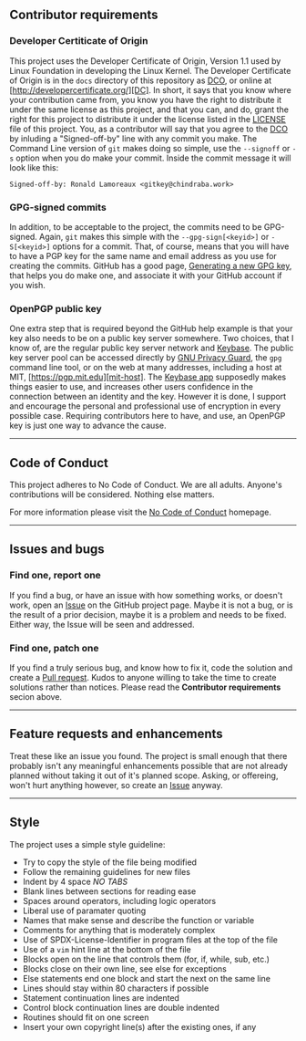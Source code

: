 ## Contributor requirements

### Developer Certiticate of Origin

This project uses the Developer Certificate of Origin, Version 1.1 used by Linux Foundation in developing the Linux Kernel. The Developer Certificate of Origin is in the `docs` directory of this repository as [DCO][DCO], or online at [http://developercertificate.org/][DC]. In short, it says that you know where your contribution came from, you know you have the right to distribute it under the same license as this project, and that you can, and do, grant the right for this project to distribute it under the license listed in the [LICENSE][LMD] file of this project. You, as a contributor will say that you agree to the [DCO][DCO] by inluding a "Signed-off-by" line with any commit you make. The Command Line version of `git` makes doing so simple, use the `--signoff` or `-s` option when you do make your commit. Inside the commit message it will look like this:

    Signed-off-by: Ronald Lamoreaux <gitkey@chindraba.work>

### GPG-signed commits

In addition, to be acceptable to the project, the commits need to be GPG-signed. Again, `git` makes this simple with the `--gpg-sign[<keyid>]` or `-S[<keyid>]` options for a commit. That, of course, means that you will have to have a PGP key for the same name and email address as you use for creating the commits. GitHub has a good page, [Generating a new GPG key][GPG-help], that helps you do make one, and associate it with your GitHub account if you wish.

### OpenPGP public key

One extra step that is required beyond the GitHub help example is that your key also needs to be on a public key server somewhere. Two choices, that I know of, are the regular public key server network and [Keybase][kio]. The public key server pool can be accessed directly by [GNU Privacy Guard][gpg], the `gpg` command line tool, or on the web at many addresses, including a host at MIT, [https://pgp.mit.edu][mit-host]. The [Keybase app][app] supposedly makes things easier to use, and increases other users confidence in the connection between an identity and the key. However it is done, I support and encourage the personal and professional use of encryption in every possible case. Requiring contributors here to have, and use, an OpenPGP key is just one way to advance the cause.

---

## Code of Conduct

This project adheres to No Code of Conduct.  We are all adults.  Anyone's contributions will be considered.  Nothing else matters.

For more information please visit the [No Code of Conduct](https://github.com/domgetter/NCoC) homepage.

---

## Issues and bugs

### Find one, report one

If you find a bug, or have an issue with how something works, or doesn't work, open an [Issue][issue] on the GitHub project page. Maybe it is not a bug, or is the result of a prior decision, maybe it is a problem and needs to be fixed. Either way, the Issue will be seen and addressed.

### Find one, patch one

If you find a truly serious bug, and know how to fix it, code the solution and create a [Pull request][pull].
Kudos to anyone willing to take the time to create solutions rather than notices. Please read the __Contributor requirements__ secion above.

---

## Feature requests and enhancements

Treat these like an issue you found. The project is small enough that there probably isn't any meaningful enhancements possible that are not already planned without taking it out of it's planned scope. Asking, or offereing, won't hurt anything however, so create an [Issue][issue] anyway.

---

## Style

The project uses a simple style guideline:

-  Try to copy the style of the file being modified
-  Follow the remaining guidelines for new files
-  Indent by 4 space _NO TABS_
-  Blank lines between sections for reading ease
-  Spaces around operators, including logic operators
-  Liberal use of paramater quoting
-  Names that make sense and describe the function or variable
-  Comments for anything that is moderately complex
-  Use of SPDX-License-Identifier in program files at the top of the file
-  Use of a `vim` hint line at the bottom of the file
-  Blocks open on the line that controls them (for, if, while, sub, etc.)
-  Blocks close on their own line, see else for exceptions
-  Else statements end one block and start the next on the same line
-  Lines should stay within 80 characters if possible
-  Statement continuation lines are indented
-  Control block continuation lines are double indented
-  Routines should fit on one screen
-  Insert your own copyright line(s) after the existing ones, if any

  [DC]: http://developercertificate.org/
  [DCO]: https://github.com/chindraba-work/assorted_tools/blob/master/docs/DCO
  [LMD]: https://github.com/chindraba-work/assorted_tools/blob/master/LICENSE
  [GPG-help]: https://help.github.com/articles/generating-a-new-gpg-key/
  [GPG]: https://www.gnupg.org/
  [kio]: https://keybase.io/
  [mit-host]: https://pgp.mit.edu/
  [app]: https://keybase.io/download
  [ncoc]: https://github.com/domgetter/NCoC
  [issue]: https://github.com/chindraba-work/assorted_tools/issues
  [pull]: https://github.com/chindraba-work/assorted_tools/pulls
